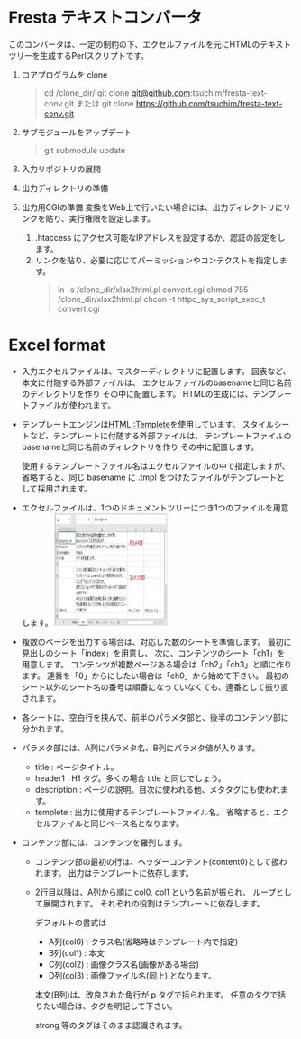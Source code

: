 # Fresta テキストコンバータ
このコンバータは、一定の制約の下、エクセルファイルを元にHTMLのテキストツリーを生成するPerlスクリプトです。

1. コアプログラムを clone
   > cd /clone_dir/
   > git clone git@github.com:tsuchim/fresta-text-conv.git
   または
   > git clone https://github.com/tsuchim/fresta-text-conv.git

1. サブモジュールをアップデート
   > git submodule update

1. 入力リポジトリの展開

1. 出力ディレクトリの準備

1. 出力用CGIの準備
   変換をWeb上で行いたい場合には、出力ディレクトリにリンクを貼り、実行権限を設定します。
   1. .htaccess にアクセス可能なIPアドレスを設定するか、認証の設定をします。
   2. リンクを貼り、必要に応じてパーミッションやコンテクストを指定します。
      > ln -s /clone_dir/xlsx2html.pl convert.cgi
      > chmod 755 /clone_dir/xlsx2html.pl
      > chcon -t httpd_sys_script_exec_t convert.cgi

# Excel format
- 入力エクセルファイルは、マスターディレクトリに配置します。
  図表など、本文に付随する外部ファイルは、
  エクセルファイルのbasenameと同じ名前のディレクトリを作り
  その中に配置します。
  HTMLの生成には、テンプレートファイルが使われます。

- テンプレートエンジンは[HTML::Templete](https://metacpan.org/pod/HTML::Template)を使用しています。
  スタイルシートなど、テンプレートに付随する外部ファイルは、
  テンプレートファイルのbasenameと同じ名前のディレクトリを作り
  その中に配置します。

  使用するテンプレートファイル名はエクセルファイルの中で指定しますが、
  省略すると、同じ basename に .tmpl をつけたファイルがテンプレートとして採用されます。

- エクセルファイルは、1つのドキュメントツリーにつき1つのファイルを用意します。
  <a href="doc/excel_sc_1.png"><img src="doc/excel_sc_1.png" alt="エクセルファイル見本" width="200" height="200"></a>

- 複数のページを出力する場合は、対応した数のシートを準備します。
  最初に見出しのシート「index」を用意し、
  次に、コンテンツのシート「ch1」を用意します。
  コンテンツが複数ページある場合は「ch2」「ch3」と順に作ります。
  連番を「0」からにしたい場合は「ch0」から始めて下さい。
  最初のシート以外のシート名の番号は順番になっていなくても、連番として振り直されます。

- 各シートは、空白行を挟んで、前半のパラメタ部と、後半のコンテンツ部に分かれます。

- パラメタ部には、A列にパラメタ名、B列にパラメタ値が入ります。
  - title : ページタイトル。
  - header1 : H1 タグ。多くの場合 title と同じでしょう。
  - description : ページの説明。目次に使われる他、メタタグにも使われます。
  - templete : 出力に使用するテンプレートファイル名。
    省略すると、エクセルファイルと同じベース名となります。

- コンテンツ部には、コンテンツを羅列します。
  - コンテンツ部の最初の行は、ヘッダーコンテント(content0)として扱われます。
    出力はテンプレートに依存します。
    
  - 2行目以降は、A列から順に col0, col1 という名前が振られ、
    ループとして展開されます。
    それぞれの役割はテンプレートに依存します。

    デフォルトの書式は
      - A列(col0) : クラス名(省略時はテンプレート内で指定)
      - B列(col1) : 本文
      - C列(col2) : 画像クラス名(画像がある場合)
      - D列(col3) : 画像ファイル名(同上)
    となります。

    本文(B列)は、改良された角行が p タグで括られます。
    任意のタグで括りたい場合は、タグを明記して下さい。

    strong 等のタグはそのまま認識されます。

